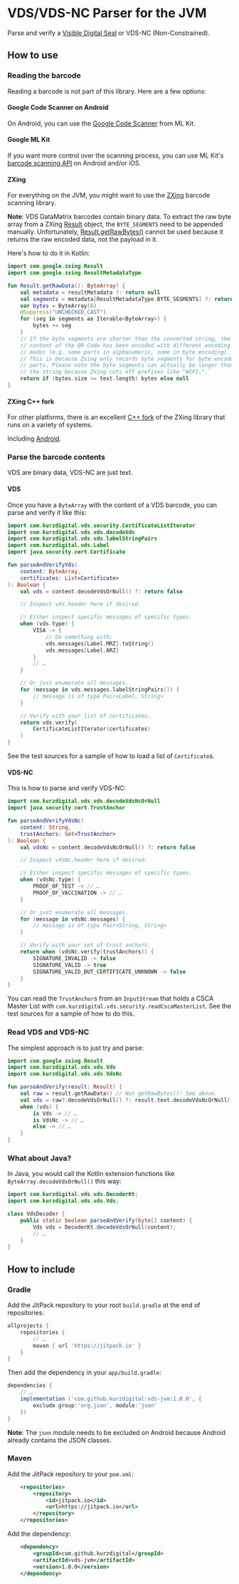 # VDS/VDS-NC Parser for the JVM

Parse and verify a [Visible Digital Seal][vds] or VDS-NC (Non-Constrained).

## How to use

### Reading the barcode

Reading a barcode is not part of this library. Here are a few options:

#### Google Code Scanner on Android

On Android, you can use the [Google Code Scanner][codescanner] from ML Kit.

#### Google ML Kit

If you want more control over the scanning process, you can use ML Kit's
[barcode scanning API][vision] on Android and/or iOS.

#### ZXing

For everything on the JVM, you might want to use the [ZXing][zxing]
barcode scanning library.

**Note**: VDS DataMatrix barcodes contain binary data. To extract the raw
byte array from a ZXing [Result][result] object, the `BYTE_SEGMENTS` need to
be appended manually. Unfortunately, [Result.getRawBytes()][getrawbytes] cannot
be used because it returns the raw encoded data, not the payload in it.

Here's how to do it in Kotlin:

```kotlin
import com.google.zxing.Result
import com.google.zxing.ResultMetadataType

fun Result.getRawData(): ByteArray? {
	val metadata = resultMetadata ?: return null
	val segments = metadata[ResultMetadataType.BYTE_SEGMENTS] ?: return null
	var bytes = ByteArray(0)
	@Suppress("UNCHECKED_CAST")
	for (seg in segments as Iterable<ByteArray>) {
		bytes += seg
	}
	// If the byte segments are shorter than the converted string, the
	// content of the QR Code has been encoded with different encoding
	// modes (e.g. some parts in alphanumeric, some in byte encoding).
	// This is because Zxing only records byte segments for byte encoded
	// parts. Please note the byte segments can actually be longer than
	// the string because Zxing cuts off prefixes like "WIFI:".
	return if (bytes.size >= text.length) bytes else null
}
```

#### ZXing C++ fork

For other platforms, there is an excellent [C++ fork][zxingcpp] of the ZXing
library that runs on a variety of systems.

Including [Android][barcodescannerview].

### Parse the barcode contents

VDS are binary data, VDS-NC are just text.

#### VDS

Once you have a `ByteArray` with the content of a VDS barcode, you can
parse and verify it like this:

```kotlin
import com.kurzdigital.vds.security.CertificateListIterator
import com.kurzdigital.vds.vds.decodeVds
import com.kurzdigital.vds.vds.labelStringPairs
import com.kurzdigital.vds.Label
import java.security.cert.Certificate

fun parseAndVerifyVds(
	content: ByteArray,
	certificates: List<Certificate>
): Boolean {
	val vds = content.decodeVdsOrNull() ?: return false

	// Inspect vds.header here if desired.

	// Either inspect specific messages of specific types.
	when (vds.type) {
		VISA -> {
			// Do something with:
			vds.messages[Label.MRZ].toString()
			vds.messages[Label.ARZ]
		}
		// …
	}

	// Or just enumerate all messages.
	for (message in vds.messages.labelStringPairs()) {
		// message is of type Pair<Label, String>
	}

	// Verify with your list of certificates.
	return vds.verify(
		CertificateListIterator(certificates)
	)
}
```

See the test sources for a sample of how to load a list of `Certificate`s.

#### VDS-NC

This is how to parse and verify VDS-NC:

```kotlin
import com.kurzdigital.vds.vds.decodeVdsNcOrNull
import java.security.cert.TrustAnchor

fun parseAndVerifyVdsNc(
	content: String,
	trustAnchors: Set<TrustAnchor>
): Boolean {
	val vdsNc = content.decodeVdsNcOrNull() ?: return false

	// Inspect vdsNc.header here if desired.

	// Either inspect specific messages of specific types.
	when (vdsNc.type) {
		PROOF_OF_TEST -> // …
		PROOF_OF_VACCINATION -> // …
	}

	// Or just enumerate all messages.
	for (message in vdsNc.messages) {
		// message is of type Pair<String, String>
	}

	// Verify with your set of trust anchors.
	return when (vdsNc.verify(trustAnchors)) {
		SIGNATURE_INVALID -> false
		SIGNATURE_VALID -> true
		SIGNATURE_VALID_BUT_CERTIFICATE_UNKNOWN -> false
	}
}
```

You can read the `TrustAnchor`s from an `InputStream` that holds a
CSCA Master List with `com.kurzdigital.vds.security.readCscaMasterList`.
See the test sources for a sample of how to do this.

### Read VDS and VDS-NC

The simplest approach is to just try and parse:

```kotlin
import com.google.zxing.Result
import com.kurzdigital.vds.vds.Vds
import com.kurzdigital.vds.vds.VdsNc

fun parseAndVerify(result: Result) {
	val raw = result.getRawData() // Not getRawBytes()! See above.
	val vds = raw?.decodeVdsOrNull() ?: result.text.decodeVdsNcOrNull()
	when (vds) {
		is Vds -> // …
		is VdsNc -> // …
		else -> // …
	}
}
```

### What about Java?

In Java, you would call the Kotlin extension functions like
`ByteArray.decodeVdsOrNull()` this way:

```java
import com.kurzdigital.vds.vds.DecoderKt;
import com.kurzdigital.vds.vds.Vds;

class VdsDecoder {
	public static boolean parseAndVerify(byte[] content) {
		Vds vds = DecoderKt.decodeVdsOrNull(content);
		// …
	}
}
```

## How to include

### Gradle

Add the JitPack repository to your root `build.gradle` at the end of
repositories:

```groovy
allprojects {
	repositories {
		// …
		maven { url 'https://jitpack.io' }
	}
}
```

Then add the dependency in your `app/build.gradle`:

```groovy
dependencies {
	// …
	implementation ('com.github.kurzdigital:vds-jvm:1.0.0', {
		exclude group:'org.json', module:'json'
	})
}
```

**Note**: The `json` module needs to be excluded on Android because Android
already contains the JSON classes.

### Maven

Add the JitPack repository to your `pom.xml`:

```xml
	<repositories>
		<repository>
			<id>jitpack.io</id>
			<url>https://jitpack.io</url>
		</repository>
	</repositories>
```

Add the dependency:

```xml
	<dependency>
		<groupId>com.github.kurzdigital</groupId>
		<artifactId>vds-jvm</artifactId>
		<version>1.0.0</version>
	</dependency>
```

[vds]: https://visibledigitalseal.org/
[codescanner]: https://developers.google.com/ml-kit/code-scanner
[vision]: https://developers.google.com/ml-kit/vision/barcode-scanning
[zxing]: https://github.com/zxing/zxing
[result]: https://zxing.github.io/zxing/apidocs/com/google/zxing/Result.html
[getrawbytes]: https://zxing.github.io/zxing/apidocs/com/google/zxing/Result.html#getRawBytes--
[zxingcpp]: https://github.com/nu-book/zxing-cpp
[barcodescannerview]: https://github.com/markusfisch/BarcodeScannerView
